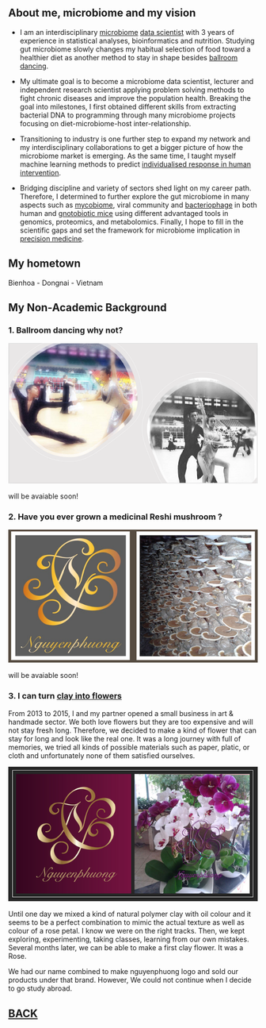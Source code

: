 

## About me, microbiome and my vision

- I am an interdisciplinary [microbiome](https://www.hsph.harvard.edu/nutritionsource/microbiome/) [data scientist](https://hbr.org/2018/08/what-data-scientists-really-do-according-to-35-data-scientists) with 3 years of experience in statistical analyses, bioinformatics and nutrition. Studying gut microbiome slowly changes my habitual selection of food toward a healthier diet as another method to stay in shape besides [ballroom dancing](https://en.wikipedia.org/wiki/Ballroom_dance). 

- My ultimate goal is to become a microbiome data scientist, lecturer and independent research scientist applying problem solving methods to fight chronic diseases and improve the population health. Breaking the goal into milestones, I first obtained different skills from extracting bacterial DNA to programming through many microbiome projects focusing on diet-microbiome-host inter-relationship.

- Transitioning to industry is one further step to expand my network and my interdisciplinary collaborations to get a bigger picture of how the microbiome market is emerging. As the same time, I taught myself machine learning methods to predict [individualised response in human intervention](https://www.nature.com/articles/s41575-021-00499-1). 

- Bridging discipline and variety of sectors shed light on my career path. Therefore,  I determined to further explore the gut microbiome in many aspects such as [mycobiome](https://www.nature.com/articles/s42003-021-01820-z), viral community and [bacteriophage](https://www.sciencedirect.com/science/article/pii/S1931312819300575) in both human and [gnotobiotic mice](https://www.science.org/doi/abs/10.1126/science.1206025) using different advantaged tools in genomics, proteomics, and metabolomics. Finally, I hope to fill in the scientific gaps and set the framework for microbiome implication in [precision medicine](https://www.cdc.gov/genomics/about/precision_med.htm). 


## My hometown
Bienhoa - Dongnai - Vietnam

## My Non-Academic Background


### 1. Ballroom dancing why not?

<img src="images/dance1.png?raw=true"/>

will be avaiable soon!

### 2. Have you ever grown a medicinal Reshi mushroom ?

<img src="images/Reshi.png?raw=true"/>

will be avaiable soon!

### 3. I can turn [clay into flowers](/pdf/Khoi_clay_flower.pdf)



From 2013 to 2015, I and my partner opened a small business in art & handmade sector. We both love flowers but they are too expensive and will not stay fresh long. Therefore, we decided to make a kind of flower that can stay for long and look like the real one. 
It was a long journey with full of memories, we tried all kinds of possible materials such as paper, platic, or cloth and unfortunately none of them satisfied ourselves. 

<img src="images/clay_flower.png?raw=true"/>


Until one day we mixed a kind of natural polymer clay with oil colour and it seems to be a perfect combination to mimic the actual texture as well as colour of a rose petal. I know we were on the right tracks. Then, we kept exploring, experimenting, taking classes, learning from our own mistakes. Several months later, we can be able to make a first clay flower. It was a Rose. 

We had our name combined to make nguyenphuong logo and sold our products under that brand. However, We could not continue when I decide to go study abroad. 




























## [BACK](https://biokhoi.github.io/)
